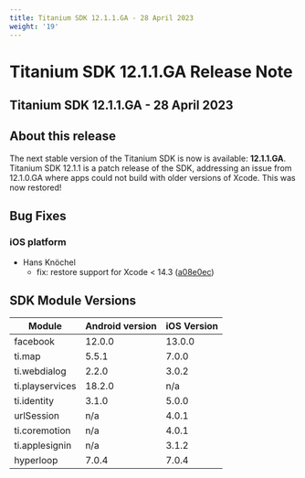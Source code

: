 ```yaml
---
title: Titanium SDK 12.1.1.GA - 28 April 2023
weight: '19'
---
```


# Titanium SDK 12.1.1.GA Release Note

## Titanium SDK 12.1.1.GA - 28 April 2023

## About this release

The next stable version of the Titanium SDK is now is available: <b>12.1.1.GA</b>. Titanium SDK 12.1.1 is a patch release of the SDK,
addressing an issue from 12.1.0.GA where apps could not build with older versions of Xcode. This was now restored!
## Bug Fixes

### iOS platform

* Hans Knöchel
  * fix: restore support for Xcode < 14.3 ([a08e0ec](https://github.com/tidev/titanium-sdk/commit/a08e0ec95ab6803b1ffbc63fd498e265f6888c2a))

## SDK Module Versions

| Module      | Android version | iOS Version |
| ----------- | --------------- | ----------- |
| facebook | 12.0.0 | 13.0.0 |
| ti.map | 5.5.1 | 7.0.0 |
| ti.webdialog | 2.2.0 | 3.0.2 |
| ti.playservices | 18.2.0 | n/a |
| ti.identity | 3.1.0 | 5.0.0 |
| urlSession | n/a | 4.0.1 |
| ti.coremotion | n/a | 4.0.1 |
| ti.applesignin | n/a | 3.1.2 |
| hyperloop | 7.0.4 | 7.0.4 |
